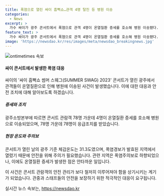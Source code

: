 ```yaml
---
title: 폭염으로 열린 싸이 흠뻑쇼…관객 4명 탈진 등 병원 이송
categories:
  - News
excerpt: >
  가수 싸이가 광주 콘서트에서 폭염으로 관객 4명이 온열질환 증세를 호소해 병원 이송됐다. 78명이 응급조치를 받았으며, 안전사고는 없었으나 폭염 주의보가 발령된 지역에서 열린 콘서트로 논란이 일고 있다. 폭염 속에서의 대규모 이벤트에 대한 안전 대책 부재와 폭염 대비가 필요한 상황임을 시사한다.
feature_text: >
  가수 싸이가 광주 콘서트에서 폭염으로 관객 4명이 온열질환 증세를 호소해 병원 이송됐다. 78명이 응급조치를 받았으며, 안전사고는 없었으나 폭염 주의보가 발령된 지역에서 열린 콘서트로 논란이 일고 있다. 폭염 속에서의 대규모 이벤트에 대한 안전 대책 부재와 폭염 대비가 필요한 상황임을 시사한다.
image: 'https://newsdao.kr/res/images/meta/newsdao_breakingnews.jpg'
---
```


<p><img src="https://newsdao.kr/res/images/meta/newsdao_breakingnews.jpg" alt="ontimetimes 속보" /></p>

<h4>싸이 콘서트에서 발생한 폭염 대응</h4>

<p>싸이의 '싸이 흠뻑쇼 썸머 스웨그(SUMMER SWAG) 2023' 콘서트가 열린 광주에서 관객들이 온열질환으로 인해 병원에 이송된 사건이 발생했습니다. 이에 대한 대응과 안전 조치에 대해 알아보도록 하겠습니다.</p>

<h5>증세와 조치</h5>

<p>광주소방본부에 따르면 콘서트 관람객 78명 가운데 4명이 온열질환 증세를 호소해 병원으로 이송되었으며, 78명 가운데 78명이 응급조치를 받았습니다. </p>

<h5>현장 온도와 주의보</h5>

<p>콘서트가 열린 날의 광주 기준 체감온도는 31.3도였으며, 폭염경보가 발효된 지역에서 열렸기 때문에 안전을 위해 주의가 필요했습니다. 관련 지역은 폭염주의보로 하향되었으나, 이에도 온열질환 증세가 발생한 점은 안타까운 일입니다.</p>

<p>이 사건은 콘서트 관람객의 안전 관리가 보다 철저히 이루어져야 함을 상기시키는 계기가 되었습니다. 관중과 스태프들의 안전을 보장하기 위한 적극적인 대응이 요구됩니다.</p>
실시간 뉴스 속보는, <a href="https://newsdao.kr" rel="dofollow">https://newsdao.kr</a>


